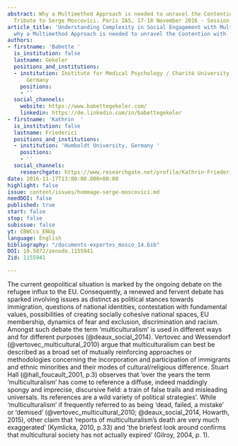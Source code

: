 ```yaml
---
abstract: Why a Multimethod Approach is needed to unravel the Contention with ‘Differences’.
  Tribute to Serge Moscovici. Paris IAS, 17-18 November 2016 - Session 4
article_title: 'Understanding Complexity in Social Engagement with Multiculturalism:
  why a Multimethod Approach is needed to unravel the Contention with ‘Differences’'
authors:
- firstname: 'Babette '
  is_institution: false
  lastname: Gekeler
  positions_and_institutions:
  - institution: Institute for Medical Psychology / Charité University Hospitals,
      Germany
    positions:
    - ''
  social_channels:
    website: https://www.babettegekeler.com/
    linkedin: https://de.linkedin.com/in/babettegekeler
- firstname: 'Kathrin  '
  is_institution: false
  lastname: Friederici
  positions_and_institutions:
  - institution: 'Humboldt University, Germany '
    positions:
    - ''
  social_channels:
    researchgate: https://www.researchgate.net/profile/Kathrin-Friederici
date: 2016-11-17T13:00:00.000+00:00
highlight: false
issue: content/issues/hommage-serge-moscovici.md
needDOI: false
published: true
start: false
stop: false
subissue: false
yt: CBWCcs_ENUg
language: English
bibliography: "/documents-exportes_mosco_14.bib"
DOI: 10.5072/zenodo.1155941
Zid: 1155941

---
```

The current geopolitical situation is marked by the ongoing debate on the refugee influx to the EU. Consequently, a renewed and fervent debate has sparked involving issues as distinct as political stances towards immigration, questions of national identities, contestation with fundamental values, possibilities of creating socially cohesive national spaces, EU membership, dynamics of fear and exclusion, discrimination and racism. Amongst such debate the term ‘multiculturalism’ is used in different ways and for different purposes (@deaux_social_2014). Vertovec and Wessendorf (@vertovec_multicultural_2010) argue that multiculturalism can best be described as a broad set of mutually reinforcing approaches or methodologies concerning the incorporation and participation of immigrants and ethnic minorities and their modes of cultural/religious difference. Stuart Hall (@hall_foucault_2001, p.3) observes that ‘over the years the term ‘multiculturalism’ has come to reference a diffuse, indeed maddingly spongy and imprecise, discursive field: a train of false trails and misleading universals. Its references are a wild variety of political strategies’. While ‘multiculturalism’ if frequently referred to as being ‘dead, failed, a mistake’ or ‘demised’ (@vertovec_multicultural_2010; @deaux_social_2014, Howarth, 2015), other claim that ‘reports of multiculturalism’s death are very much exaggerated’ (Kymlicka, 2010, p.33) and ’the briefest look around confirms that multicultural society has not actually expired’ (Gilroy, 2004, p. 1).

<Youtube yt="CBWCcs_ENUg" caption="Understanding Complexity in Social Engagement with Multiculturalism" start="false" stop="false"></Youtube>